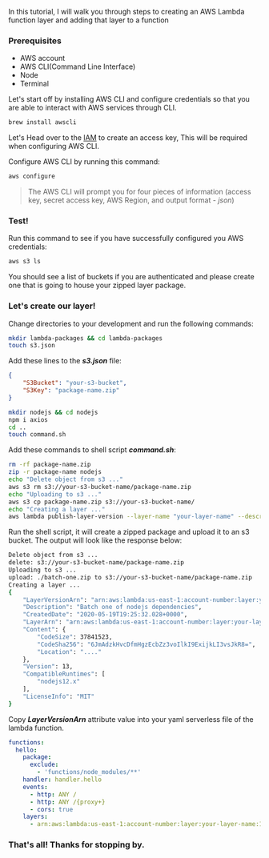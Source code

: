 <p>In this tutorial, I will walk you through steps to creating an AWS Lambda function layer and adding that layer to a function</p>

### Prerequisites
* AWS account
* AWS CLI(Command Line Interface)
* Node
* Terminal

<p>Let's start off by installing AWS CLI and configure credentials so that you are able to interact with AWS services through CLI.</p>

```bash
brew install awscli
```

<p>Let's Head over to the <a href="https://console.aws.amazon.com/iam/home?#/users/admin?section=security_credentials" target="_blank">IAM</a> to create an access key, This will be required when configuring AWS CLI.</p>

<p>Configure AWS CLI by running this command:</p>

```bash
aws configure
```

> The AWS CLI will prompt you for four pieces of information (access key, secret access key, AWS Region, and output format - _json_)

### Test!

Run this command to see if you have successfully configured you AWS credentials:

```bash
aws s3 ls
```

You should see a list of buckets if you are authenticated and please create one that is going to house your zipped layer package.

### Let's create our layer!

<p>Change directories to your development and run the following commands:</p>

```bash
mkdir lambda-packages && cd lambda-packages
touch s3.json
```

Add these lines to the _**s3.json**_ file:

```json
{
    "S3Bucket": "your-s3-bucket",
    "S3Key": "package-name.zip"
}
```

```bash
mkdir nodejs && cd nodejs
npm i axios
cd ..
touch command.sh
```

Add these commands to shell script _**command.sh**_:

```bash wrap
rm -rf package-name.zip
zip -r package-name nodejs
echo "Delete object from s3 ..."
aws s3 rm s3://your-s3-bucket-name/package-name.zip
echo "Uploading to s3 ..."
aws s3 cp package-name.zip s3://your-s3-bucket-name/
echo "Creating a layer ..."
aws lambda publish-layer-version --layer-name "your-layer-name" --description "Description of your layer" --content "file://s3.json" --license-info "MIT" --compatible-runtimes "nodejs12.x"
```

Run the shell script, it will create a zipped package and upload it to an s3 bucket. The output will look like the response below:

```bash
Delete object from s3 ...
delete: s3://your-s3-bucket-name/package-name.zip
Uploading to s3 ...
upload: ./batch-one.zip to s3://your-s3-bucket-name/package-name.zip
Creating a layer ...
{
    "LayerVersionArn": "arn:aws:lambda:us-east-1:account-number:layer:your-layer-name:1",
    "Description": "Batch one of nodejs dependencies", 
    "CreatedDate": "2020-05-19T19:25:32.028+0000", 
    "LayerArn": "arn:aws:lambda:us-east-1:account-number:layer:your-layer-name", 
    "Content": {
        "CodeSize": 37841523, 
        "CodeSha256": "6JmAdzkHvcDfmHgzEcbZz3voIlkI9ExijkLI3vsJkR8=", 
        "Location": "...."
    }, 
    "Version": 13, 
    "CompatibleRuntimes": [
        "nodejs12.x"
    ], 
    "LicenseInfo": "MIT"
}
```

Copy _**LayerVersionArn**_ attribute value into your yaml serverless file of the lambda function.

```yaml
functions:
  hello:
    package:
      exclude:
        - 'functions/node_modules/**'
    handler: handler.hello
    events:
      - http: ANY /
      - http: ANY /{proxy+}
      - cors: true
    layers:
      - arn:aws:lambda:us-east-1:account-number:layer:your-layer-name:1
```

### That's all! Thanks for stopping by.
